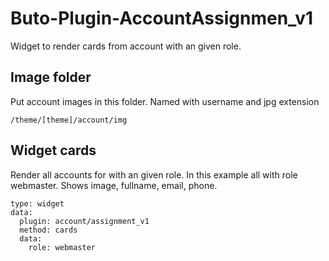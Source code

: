 # Buto-Plugin-AccountAssignmen_v1
Widget to render cards from account with an given role.

## Image folder
Put account images in this folder.
Named with username and jpg extension
```
/theme/[theme]/account/img
```

## Widget cards
Render all accounts for with an given role.
In this example all with role webmaster.
Shows image, fullname, email, phone.
```
type: widget
data:
  plugin: account/assignment_v1
  method: cards
  data:
    role: webmaster
```
